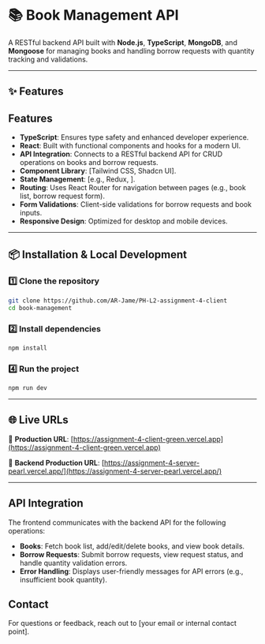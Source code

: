 
# 📚 Book Management API

A RESTful backend API built with **Node.js**, **TypeScript**, **MongoDB**, and **Mongoose** for managing books and handling borrow requests with quantity tracking and validations.

---

## ✨ Features

## Features
- **TypeScript**: Ensures type safety and enhanced developer experience.
- **React**: Built with functional components and hooks for a modern UI.
- **API Integration**: Connects to a RESTful backend API for CRUD operations on books and borrow requests.
- **Component Library**: [Tailwind CSS, Shadcn UI].
- **State Management**: [e.g., Redux, ].
- **Routing**: Uses React Router for navigation between pages (e.g., book list, borrow request form).
- **Form Validations**: Client-side validations for borrow requests and book inputs.
- **Responsive Design**: Optimized for desktop and mobile devices.

---

## 📦 Installation & Local Development

### 1️⃣ Clone the repository

```bash
git clone https://github.com/AR-Jame/PH-L2-assignment-4-client
cd book-management
````

### 2️⃣ Install dependencies

```bash
npm install
```

### 4️⃣ Run the project

```bash
npm run dev
```


---

## 🌐 Live URLs

🔗 **Production URL**:
[https://assignment-4-client-green.vercel.app](https://assignment-4-client-green.vercel.app)

🔗 **Backend Production URL**:
[https://assignment-4-server-pearl.vercel.app/](https://assignment-4-server-pearl.vercel.app/)

---
## API Integration
The frontend communicates with the backend API for the following operations:
- **Books**: Fetch book list, add/edit/delete books, and view book details.
- **Borrow Requests**: Submit borrow requests, view request status, and handle quantity validation errors.
- **Error Handling**: Displays user-friendly messages for API errors (e.g., insufficient book quantity).

## Contact
For questions or feedback, reach out to [your email or internal contact point].